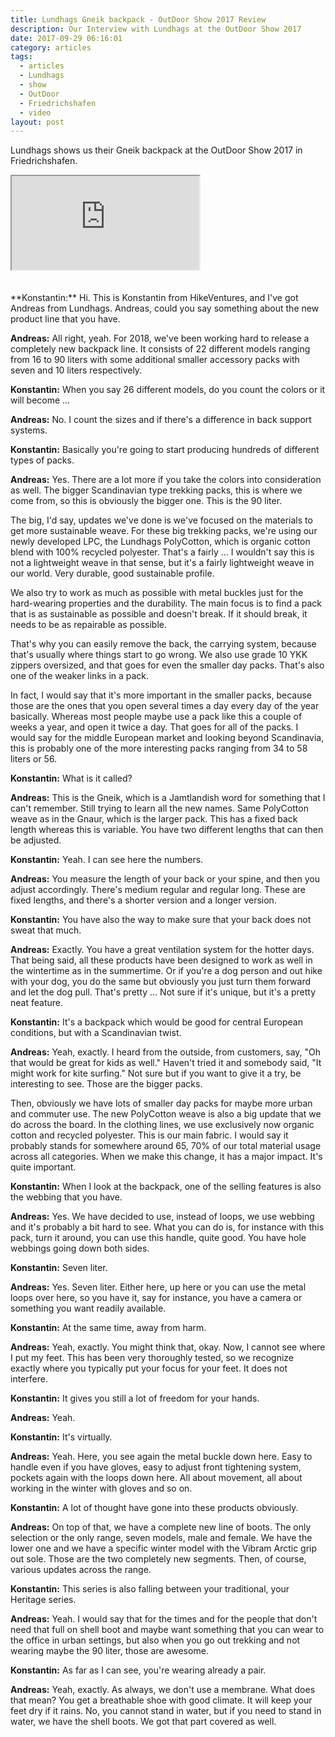 ```yaml
---
title: Lundhags Gneik backpack - OutDoor Show 2017 Review
description: Our Interview with Lundhags at the OutDoor Show 2017
date: 2017-09-29 06:16:01
category: articles
tags:
  - articles
  - Lundhags
  - show
  - OutDoor
  - Friedrichshafen
  - video
layout: post
---
```


Lundhags shows us their Gneik backpack at the OutDoor Show 2017 in Friedrichshafen.

<div class="embed-responsive embed-responsive-16by9">
    <iframe class="embed-responsive-item" src="https://www.youtube.com/embed/2fdFhSg9FkE"></iframe>
</div>
<br>
<!--more-->
<div id="amzn-assoc-ad-cc781bfd-577f-4efb-9da6-75cb9fc7d1c2"></div><script async src="//z-na.amazon-adsystem.com/widgets/onejs?MarketPlace=US&adInstanceId=cc781bfd-577f-4efb-9da6-75cb9fc7d1c2"></script><br>
**Konstantin:**	Hi. This is Konstantin from HikeVentures, and I've got Andreas from Lundhags. Andreas, could you say something about the new product line that you have.

**Andreas:**	All right, yeah. For 2018, we've been working hard to release a completely new backpack line. It consists of 22 different models ranging from 16 to 90 liters with some additional smaller accessory packs with seven and 10 liters respectively.

**Konstantin:**	When you say 26 different models, do you count the colors or it will become ...

**Andreas:**	No. I count the sizes and if there's a difference in back support systems.

**Konstantin:**	Basically you're going to start producing hundreds of different types of packs.

**Andreas:**	Yes. There are a lot more if you take the colors into consideration as well. The bigger Scandinavian type trekking packs, this is where we come from, so this is obviously the bigger one. This is the 90 liter.

The big, I'd say, updates we've done is we've focused on the materials to get more sustainable weave. For these big trekking packs, we're using our newly developed LPC, the Lundhags PolyCotton, which is organic cotton blend with 100% recycled polyester. That's a fairly ... I wouldn't say this is not a lightweight weave in that sense, but it's a fairly lightweight weave in our world. Very durable, good sustainable profile.

We also try to work as much as possible with metal buckles just for the hard-wearing properties and the durability. The main focus is to find a pack that is as sustainable as possible and doesn't break. If it should break, it needs to be as repairable as possible.

That's why you can easily remove the back, the carrying system, because that's usually where things start to go wrong. We also use grade 10 YKK zippers oversized, and that goes for even the smaller day packs. That's also one of the weaker links in a pack.

In fact, I would say that it's more important in the smaller packs, because those are the ones that you open several times a day every day of the year basically. Whereas most people maybe use a pack like this a couple of weeks a year, and open it twice a day. That goes for all of the packs. I would say for the middle European market and looking beyond Scandinavia, this is probably one of the more interesting packs ranging from 34 to 58 liters or 56.

**Konstantin:**	What is it called?

**Andreas:**	This is the Gneik, which is a Jamtlandish word for something that I can't remember. Still trying to learn all the new names. Same PolyCotton weave as in the Gnaur, which is the larger pack. This has a fixed back length whereas this is variable. You have two different lengths that can then be adjusted.

**Konstantin:**	Yeah. I can see here the numbers.

**Andreas:**	You measure the length of your back or your spine, and then you adjust accordingly. There's medium regular and regular long. These are fixed lengths, and there's a shorter version and a longer version.

**Konstantin:**	You have also the way to make sure that your back does not sweat that much.

**Andreas:**	Exactly. You have a great ventilation system for the hotter days. That being said, all these products have been designed to work as well in the wintertime as in the summertime. Or if you're a dog person and out hike with your dog, you do the same but obviously you just turn them forward and let the dog pull. That's pretty ... Not sure if it's unique, but it's a pretty neat feature.

**Konstantin:**	It's a backpack which would be good for central European conditions, but with a Scandinavian twist.

**Andreas:**	Yeah, exactly. I heard from the outside, from customers, say, "Oh that would be great for kids as well." Haven't tried it and somebody said, "It might work for kite surfing." Not sure but if you want to give it a try, be interesting to see. Those are the bigger packs.

Then, obviously we have lots of smaller day packs for maybe more urban and commuter use. The new PolyCotton weave is also a big update that we do across the board. In the clothing lines, we use exclusively now organic cotton and recycled polyester. This is our main fabric. I would say it probably stands for somewhere around 65, 70% of our total material usage across all categories. When we make this change, it has a major impact. It's quite important.

**Konstantin:**	When I look at the backpack, one of the selling features is also the webbing that you have.

**Andreas:**	Yes. We have decided to use, instead of loops, we use webbing and it's probably a bit hard to see. What you can do is, for instance with this pack, turn it around, you can use this handle, quite good. You have hole webbings going down both sides.

**Konstantin:**	Seven liter.

**Andreas:**	Yes. Seven liter. Either here, up here or you can use the metal loops over here, so you have it, say for instance, you have a camera or something you want readily available.

**Konstantin:**	At the same time, away from harm.

**Andreas:**	Yeah, exactly. You might think that, okay. Now, I cannot see where I put my feet. This has been very thoroughly tested, so we recognize exactly where you typically put your focus for your feet. It does not interfere.

**Konstantin:**	It gives you still a lot of freedom for your hands.

**Andreas:**	Yeah.

**Konstantin:**	It's virtually.

**Andreas:**	Yeah. Here, you see again the metal buckle down here. Easy to handle even if you have gloves, easy to adjust front tightening system, pockets again with the loops down here. All about movement, all about working in the winter with gloves and so on.

**Konstantin:**	A lot of thought have gone into these products obviously.

**Andreas:**	On top of that, we have a complete new line of boots. The only selection or the only range, seven models, male and female. We have the lower one and we have a specific winter model with the Vibram Arctic grip out sole. Those are the two completely new segments. Then, of course, various updates across the range.

**Konstantin:**	This series is also falling between your traditional, your Heritage series.

**Andreas:**	Yeah. I would say that for the times and for the people that don't need that full on shell boot and maybe want something that you can wear to the office in urban settings, but also when you go out trekking and not wearing maybe the 90 liter, those are awesome.

**Konstantin:**	As far as I can see, you're wearing already a pair.

**Andreas:**	Yeah, exactly. As always, we don't use a membrane. What does that mean? You get a breathable shoe with good climate. It will keep your feet dry if it rains. No, you cannot stand in water, but if you need to stand in water, we have the shell boots. We got that part covered as well.
